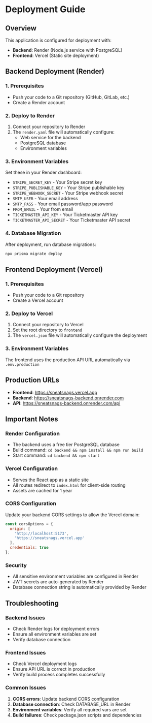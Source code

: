 # Deployment Guide

## Overview
This application is configured for deployment with:
- **Backend**: Render (Node.js service with PostgreSQL)
- **Frontend**: Vercel (Static site deployment)

## Backend Deployment (Render)

### 1. Prerequisites
- Push your code to a Git repository (GitHub, GitLab, etc.)
- Create a Render account

### 2. Deploy to Render
1. Connect your repository to Render
2. The `render.yaml` file will automatically configure:
   - Web service for the backend
   - PostgreSQL database
   - Environment variables

### 3. Environment Variables
Set these in your Render dashboard:
- `STRIPE_SECRET_KEY` - Your Stripe secret key
- `STRIPE_PUBLISHABLE_KEY` - Your Stripe publishable key
- `STRIPE_WEBHOOK_SECRET` - Your Stripe webhook secret
- `SMTP_USER` - Your email address
- `SMTP_PASS` - Your email password/app password
- `FROM_EMAIL` - Your from email
- `TICKETMASTER_API_KEY` - Your Ticketmaster API key
- `TICKETMASTER_API_SECRET` - Your Ticketmaster API secret

### 4. Database Migration
After deployment, run database migrations:
```bash
npx prisma migrate deploy
```

## Frontend Deployment (Vercel)

### 1. Prerequisites
- Push your code to a Git repository
- Create a Vercel account

### 2. Deploy to Vercel
1. Connect your repository to Vercel
2. Set the root directory to `frontend`
3. The `vercel.json` file will automatically configure the deployment

### 3. Environment Variables
The frontend uses the production API URL automatically via `.env.production`

## Production URLs
- **Frontend**: https://sneatsnags.vercel.app
- **Backend**: https://sneatsnags-backend.onrender.com
- **API**: https://sneatsnags-backend.onrender.com/api

## Important Notes

### Render Configuration
- The backend uses a free tier PostgreSQL database
- Build command: `cd backend && npm install && npm run build`
- Start command: `cd backend && npm start`

### Vercel Configuration
- Serves the React app as a static site
- All routes redirect to `index.html` for client-side routing
- Assets are cached for 1 year

### CORS Configuration
Update your backend CORS settings to allow the Vercel domain:
```javascript
const corsOptions = {
  origin: [
    'http://localhost:5173',
    'https://sneatsnags.vercel.app'
  ],
  credentials: true
};
```

### Security
- All sensitive environment variables are configured in Render
- JWT secrets are auto-generated by Render
- Database connection string is automatically provided by Render

## Troubleshooting

### Backend Issues
- Check Render logs for deployment errors
- Ensure all environment variables are set
- Verify database connection

### Frontend Issues
- Check Vercel deployment logs
- Ensure API URL is correct in production
- Verify build process completes successfully

### Common Issues
1. **CORS errors**: Update backend CORS configuration
2. **Database connection**: Check DATABASE_URL in Render
3. **Environment variables**: Verify all required vars are set
4. **Build failures**: Check package.json scripts and dependencies